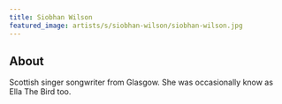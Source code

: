 ```yaml
---
title: Siobhan Wilson
featured_image: artists/s/siobhan-wilson/siobhan-wilson.jpg
---
```

## About

Scottish singer songwriter from Glasgow. She was occasionally know as Ella The Bird too.

